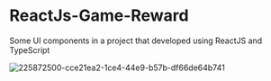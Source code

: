 # ReactJs-Game-Reward
Some UI components in a project that developed using ReactJS and TypeScript


![225872500-cce21ea2-1ce4-44e9-b57b-df66de64b741](https://github.com/farhadm-dev/ReactJs-Game-Reward/assets/170627616/bc0d25e7-301a-4002-863e-6a0bd9156564)
